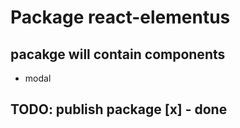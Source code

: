 # Package react-elementus

## pacakge will contain components

- modal

## TODO: publish package [x] - done